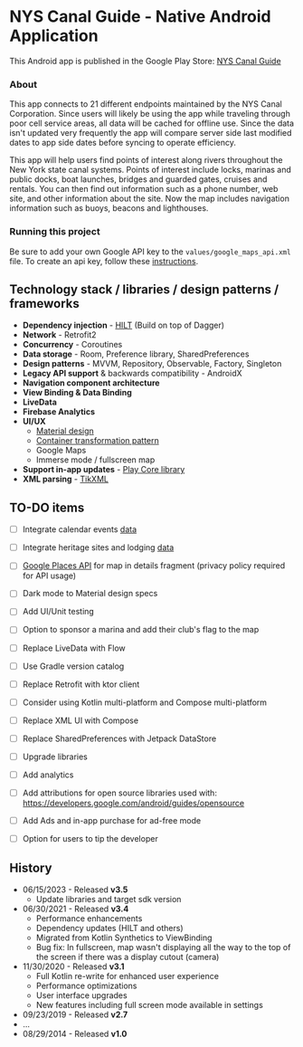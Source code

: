 # NYS Canal Guide - Native Android Application

This Android app is published in the Google Play Store: [NYS Canal Guide](https://play.google.com/store/apps/details?id=com.AYC.canalguide&hl=en&gl=US)

### About
This app connects to 21 different endpoints maintained by the NYS Canal Corporation. Since users will likely be using the app while traveling through poor cell service areas, all data will be cached for offline use. Since the data isn't updated very frequently the app will compare server side last modified dates to app side dates before syncing to operate efficiency.

This app will help users find points of interest along rivers throughout the New York state canal systems. Points of interest include locks, marinas and public docks, boat launches, bridges and guarded gates, cruises and rentals. You can then find out information such as a phone number, web site, and other information about the site. Now the map includes navigation information such as buoys, beacons and lighthouses.

### Running this project
Be sure to add your own Google API key to the `values/google_maps_api.xml` file. To create an api key, follow these [instructions](https://developers.google.com/maps/documentation/android-sdk/get-api-key).


## Technology stack / libraries / design patterns / frameworks

- **Dependency injection** - [HILT](https://developer.android.com/training/dependency-injection/hilt-android) (Build on top of Dagger)
- **Network** - Retrofit2
- **Concurrency** - Coroutines
- **Data storage** - Room, Preference library, SharedPreferences
- **Design patterns** - MVVM, Repository, Observable, Factory, Singleton
- **Legacy API support** & backwards compatibility - AndroidX
- **Navigation component architecture**
- **View Binding & Data Binding**
- **LiveData**
- **Firebase Analytics**
- **UI/UX**
	- [Material design](https://material.io/)
	- [Container transformation pattern](https://material.io/design/motion/the-motion-system.html#container-transform)
	- Google Maps
	- Immerse mode / fullscreen map
- **Support in-app updates** - [Play Core library](https://developer.android.com/guide/playcore/in-app-updates)
- **XML parsing** - [TikXML](https://github.com/Tickaroo/tikxml)


## TO-DO items

 - [ ] Integrate calendar events [data](http://www.canals.ny.gov/xml/calendar.xml)
 - [ ] Integrate heritage sites and lodging [data](http://www.canals.ny.gov/developers/index.html)
 - [ ] [Google Places API](https://developers.google.com/places/web-service/overview) for map in details fragment (privacy policy required for API usage)
 - [ ] Dark mode to Material design specs
 - [ ] Add UI/Unit testing
 - [ ] Option to sponsor a marina and add their club's flag to the map
 - [ ] Replace LiveData with Flow
 - [ ] Use Gradle version catalog
 - [ ] Replace Retrofit with ktor client
 - [ ] Consider using Kotlin multi-platform and Compose multi-platform
 - [ ] Replace XML UI with Compose
 - [ ] Replace SharedPreferences with Jetpack DataStore
 - [ ] Upgrade libraries
 - [ ] Add analytics
 - [ ] Add attributions for open source libraries used with: https://developers.google.com/android/guides/opensource
 - [ ] Add Ads and in-app purchase for ad-free mode
 - [ ] Option for users to tip the developer


## History


- 06/15/2023 - Released **v3.5**
	- Update libraries and target sdk version
- 06/30/2021 - Released **v3.4**
	- Performance enhancements
	- Dependency updates (HILT and others)
	- Migrated from Kotlin Synthetics to ViewBinding
	- Bug fix: In fullscreen, map wasn't displaying all the way to the top of the screen if there was a display cutout (camera)
- 11/30/2020 - Released **v3.1**
	- Full Kotlin re-write for enhanced user experience
	- Performance optimizations
	- User interface upgrades
	- New features including full screen mode available in settings
- 09/23/2019 - Released **v2.7**
- ...
- 08/29/2014 - Released **v1.0**
